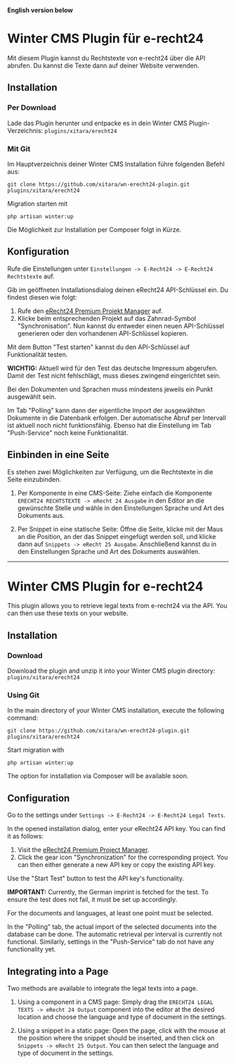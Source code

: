 **English version below**

# Winter CMS Plugin für e-recht24

Mit diesem Plugin kannst du Rechtstexte von e-recht24 über die API abrufen. Du kannst die Texte dann auf deiner Website verwenden.

## Installation
### Per Download
Lade das Plugin herunter und entpacke es in dein Winter CMS Plugin-Verzeichnis: `plugins/xitara/erecht24`

### Mit Git
Im Hauptverzeichnis deiner Winter CMS Installation führe folgenden Befehl aus:

`git clone https://github.com/xitara/wn-erecht24-plugin.git plugins/xitara/erecht24`

Migration starten mit

`php artisan winter:up`

Die Möglichkeit zur Installation per Composer folgt in Kürze.

## Konfiguration
Rufe die Einstellungen unter `Einstellungen -> E-Recht24 -> E-Recht24 Rechtstexte` auf.

Gib im geöffneten Installationsdialog deinen eRecht24 API-Schlüssel ein. Du findest diesen wie folgt:

1. Rufe den [eRecht24 Premium Projekt Manager](https://www.e-recht24.de/mitglieder/tools/projekt-manager/) auf.
2. Klicke beim entsprechenden Projekt auf das Zahnrad-Symbol "Synchronisation". Nun kannst du entweder einen neuen API-Schlüssel generieren oder den vorhandenen API-Schlüssel kopieren.

Mit dem Button "Test starten" kannst du den API-Schlüssel auf Funktionalität testen.

**WICHTIG:** Aktuell wird für den Test das deutsche Impressum abgerufen. Damit der Test nicht fehlschlägt, muss dieses zwingend eingerichtet sein.

Bei den Dokumenten und Sprachen muss mindestens jeweils ein Punkt ausgewählt sein.

Im Tab "Polling" kann dann der eigentliche Import der ausgewählten Dokumente in die Datenbank erfolgen. Der automatische Abruf per Intervall ist aktuell noch nicht funktionsfähig. Ebenso hat die Einstellung im Tab "Push-Service" noch keine Funktionalität.

## Einbinden in eine Seite
Es stehen zwei Möglichkeiten zur Verfügung, um die Rechtstexte in die Seite einzubinden.

1. Per Komponente in eine CMS-Seite: Ziehe einfach die Komponente `ERECHT24 RECHTSTEXTE -> eRecht 24 Ausgabe` in den Editor an die gewünschte Stelle und wähle in den Einstellungen Sprache und Art des Dokuments aus.

2. Per Snippet in eine statische Seite: Öffne die Seite, klicke mit der Maus an die Position, an der das Snippet eingefügt werden soll, und klicke dann auf `Snippets -> eRecht 25 Ausgabe`. Anschließend kannst du in den Einstellungen Sprache und Art des Dokuments auswählen.

---

# Winter CMS Plugin for e-recht24

This plugin allows you to retrieve legal texts from e-recht24 via the API. You can then use these texts on your website.

## Installation
### Download
Download the plugin and unzip it into your Winter CMS plugin directory: `plugins/xitara/erecht24`

### Using Git
In the main directory of your Winter CMS installation, execute the following command:

`git clone https://github.com/xitara/wn-erecht24-plugin.git plugins/xitara/erecht24`

Start migration with

`php artisan winter:up`

The option for installation via Composer will be available soon.

## Configuration
Go to the settings under `Settings -> E-Recht24 -> E-Recht24 Legal Texts`.

In the opened installation dialog, enter your eRecht24 API key. You can find it as follows:

1. Visit the [eRecht24 Premium Project Manager](https://www.e-recht24.de/mitglieder/tools/projekt-manager/).
2. Click the gear icon "Synchronization" for the corresponding project. You can then either generate a new API key or copy the existing API key.

Use the "Start Test" button to test the API key's functionality.

**IMPORTANT:** Currently, the German imprint is fetched for the test. To ensure the test does not fail, it must be set up accordingly.

For the documents and languages, at least one point must be selected.

In the "Polling" tab, the actual import of the selected documents into the database can be done. The automatic retrieval per interval is currently not functional. Similarly, settings in the "Push-Service" tab do not have any functionality yet.

## Integrating into a Page
Two methods are available to integrate the legal texts into a page.

1. Using a component in a CMS page: Simply drag the `ERECHT24 LEGAL TEXTS -> eRecht 24 Output` component into the editor at the desired location and choose the language and type of document in the settings.

2. Using a snippet in a static page: Open the page, click with the mouse at the position where the snippet should be inserted, and then click on `Snippets -> eRecht 25 Output`. You can then select the language and type of document in the settings.
